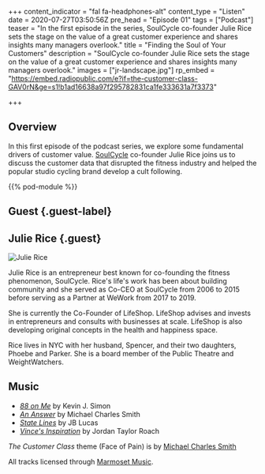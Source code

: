+++
content_indicator = "fal fa-headphones-alt"
content_type = "Listen"
date = 2020-07-27T03:50:56Z
pre_head = "Episode 01"
tags = ["Podcast"]
teaser = "In the first episode in the series, SoulCycle co-founder Julie Rice sets the stage on the value of a great customer experience and shares insights many managers overlook."
title = "Finding the Soul of Your Customers"
description = "SoulCycle co-founder Julie Rice sets the stage on the value of a great customer experience and shares insights many managers overlook."
images = ["jr-landscape.jpg"]
rp_embed = "https://embed.radiopublic.com/e?if=the-customer-class-GAV0rN&ge=s1!b1ad16638a97f295782831ca1fe333631a7f3373"

+++

## Overview

In this first episode of the podcast series, we explore some fundamental drivers of customer value. [SoulCycle](https://www.soul-cycle.com/) co-founder Julie Rice joins us to discuss the customer data that disrupted the fitness industry and helped the popular studio cycling brand develop a cult following.

{{% pod-module %}}

## Guest {.guest-label}
##  Julie Rice {.guest}

![Julie Rice](/images/jr-landscape.jpg)

Julie Rice is an entrepreneur best known for co-founding the fitness phenomenon, SoulCycle. Rice's life's work has been about building community and she served as Co-CEO at SoulCycle from 2006 to 2015 before serving as a Partner at WeWork from 2017 to 2019. 

She is currently the Co-Founder of LifeShop. LifeShop advises and invests in entrepreneurs and consults with businesses at scale. LifeShop is also developing original concepts in the health and happiness space. 

Rice lives in NYC with her husband, Spencer, and their two daughters, Phoebe and Parker.  She is a board member of the Public Theatre and WeightWatchers.

## Music

- *[88 on Me]("https://www.marmosetmusic.com/browse/48113-88-on-me-instrumental")* by Kevin J. Simon
- *[An Answer]("https://www.marmosetmusic.com/browse/3251-an-answer-instrumental")* by Michael Charles Smith
- *[State Lines]("https://www.marmosetmusic.com/browse/42099-state-lines-instrumental")* by JB Lucas
- *[Vince's Inspiration]("https://www.marmosetmusic.com/browse/70923-vince-s-inspiration-instrumental")* by Jordan Taylor Roach

_The Customer Class_ theme (Face of Pain) is by [Michael Charles Smith]("https://www.marmosetmusic.com/artists/michael-charles-smith")

All tracks licensed through [Marmoset Music]("https://www.marmosetmusic.com/").
